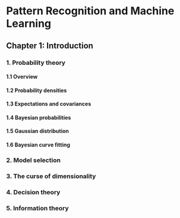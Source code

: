 # Pattern Recognition and Machine Learning



## Chapter 1: Introduction



### 1. Probability theory

#### 1.1 Overview



#### 1.2 Probability densities



#### 1.3 Expectations and covariances



#### 1.4 Bayesian probabilities



#### 1.5 Gaussian distribution



#### 1.6 Bayesian curve fitting



### 2. Model selection



### 3. The curse of dimensionality



### 4. Decision theory



### 5. Information theory



